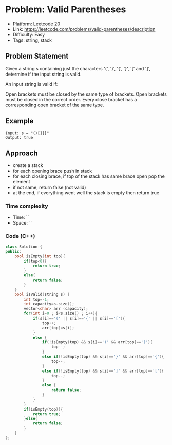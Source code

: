 # Problem: Valid Parentheses

- Platform: Leetcode 20
- Link: https://leetcode.com/problems/valid-parentheses/description
- Difficulty: Easy
- Tags: string, stack

## Problem Statement
Given a string s containing just the characters '(', ')', '{', '}', '[' and ']', determine if the input string is valid.

An input string is valid if:

Open brackets must be closed by the same type of brackets.
Open brackets must be closed in the correct order.
Every close bracket has a corresponding open bracket of the same type.


## Example

```
Input: s = "()[]{}"
Output: true
```

## Approach 
- create a stack
- for each opening brace push in stack
- for each closing brace, if top of the stack has same brace open pop the element
- if not same, return false (not valid)
- at the end, if everything went well the stack is empty then return true

### Time complexity
- Time: `` 
- Space: ``

### Code (C++)
```c++
class Solution {
public:
    bool isEmpty(int top){
        if(top<0){
            return true;
        }
        else{
            return false;
        }
    }
    bool isValid(string s) {
        int top=-1;
        int capacity=s.size();
        vector<char> arr (capacity);
        for(int i=0 ; i<s.size() ; i++){
            if(s[i]=='(' || s[i]=='{' || s[i]=='['){
                top++;
                arr[top]=s[i];
            }
            else {
                if(!isEmpty(top) && s[i]==')' && arr[top]=='('){
                    top--;
                }
                else if(!isEmpty(top) && s[i]=='}' && arr[top]=='{'){
                    top--;
                }
                else if(!isEmpty(top) && s[i]==']' && arr[top]=='['){
                    top--;
                }
                else {
                    return false;
                }
            }
        }
        if(isEmpty(top)){
            return true;
        }else{
            return false;
        }
    }
};
```
